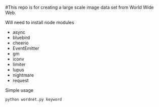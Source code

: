 #This repo is for creating a large scale image data set from World Wide Web.

Will need to install node modules
- async
- bluebird
- cheerio
- EventEmitter
- gm
- iconv
- limiter
- lupus
- nightmare
- request

Simple usage

```
python wordnet.py keyword
```

